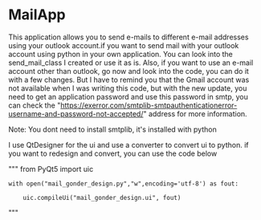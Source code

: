 # MailApp
This application allows you to send e-mails to different e-mail addresses using your outlook account.if you want to send mail with your outlook account using python in your own application. You can look into the send_mail_class I created or use it as is. Also, if you want to use an e-mail account other than outlook, go now and look into the code, you can do it with a few changes. But I have to remind you that the Gmail account was not available when I was writing this code, but with the new update, you need to get an application password and use this password in smtp, you can check the "https://exerror.com/smtplib-smtpauthenticationerror-username-and-password-not-accepted/" address for more information.

Note: You dont need to install smtplib, it's installed with python

I use QtDesigner for the ui and use a converter to convert ui to python. if you want to redesign and convert, you can use the code below

"""
    from PyQt5 import uic

    with open("mail_gonder_design.py","w",encoding='utf-8') as fout:

        uic.compileUi("mail_gonder_design.ui", fout)
"""

